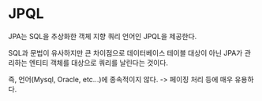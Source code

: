 # JPQL

JPA는 SQL을 추상화한 객체 지향 쿼리 언어인 JPQL을 제공한다.

SQL과 문법이 유사하지만 큰 차이점으로 데이터베이스 테이블 대상이 아닌 JPA가 관리하는 엔티티 객체를 대상으로 쿼리를 날린다는 것이다.

즉, 언어(Mysql, Oracle, etc...)에 종속적이지 않다. -> 페이징 처리 등에 매우 유용하다.